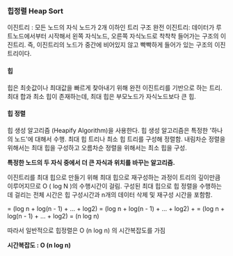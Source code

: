 ### 힙정렬 Heap Sort

이진트리 : 모든 노드의 자식 노드가 2개 이하인 트리 구조
완전 이진트리: 데이터가 루트노드에서부터 시작해서 왼쪽 자식노드, 오른쪽 자식노드로 착착착 들어가는 구조의 이진트리.
   즉, 이진트리의 노드가 중간에 비어있지 않고 빡빡하게 들어가 있는 구조의 이진트리이다.

#### 힙

힙은 최솟값이나 최대값을 빠르게 찾아내기 위해 완전 이진트리를 기반으로 하는 트리.
최대 합과 최소 힙이 존재하는데, 최대 힙은 부모노드가 자식노드보다 큰 힙.

#### 힙 정렬

힙 생성 알고리즘 (Heapify Algorithm)을 사용한다.
힙 생성 알고리즘은 특정한 '하나의 노드'에 대해서 수행.
최대 힙 트리나 최소 힙 트리를 구성해 정렬함.
내림차순 정렬을 위해서는 최대 힙을 구성하고 오름차순 정렬을 위해서는 최소 힙을 구성.


**특정한 노드의 두 자식 중에서 더 큰 자식과 위치를 바꾸는 알고리즘.**


이진트리를 최대 힙으로 만들기 위해 최대 힙으로 재구성하는 과정이 트리의 깊이만큼 이루어지므로 O ( log N )의 수행시간이 걸림.
구성된 최대 힙으로 힙 정렬을 수행하는데 걸리는 전체 시간은 힙 구성시간과 n개의 데이터 삭제 및 재구성 시간을 포함함.

= (log n + log(n - 1) + ... + log2)
= (log n + log(n - 1) + ... + log2) + = (log n + log(n - 1) + ... + log2)
= (n log n)

따라서 일반적으로 힙정렬은 O (n log n) 의 시간복잡도를 가짐

**시간복잡도 : O (n log n)**






